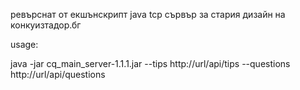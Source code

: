 ревърснат от екшънскрипт java tcp сървър за стария дизайн на конкуизтадор.бг

usage:

java -jar cq_main_server-1.1.1.jar --tips http://url/api/tips --questions http://url/api/questions
